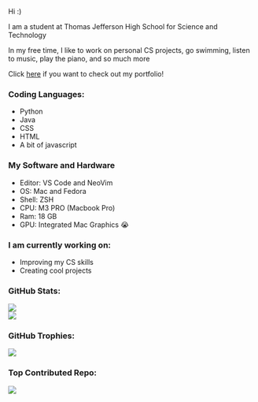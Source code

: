 Hi :)

I am a student at Thomas Jefferson High School for Science and Technology

In my free time, I like to work on personal CS projects, go swimming, listen to music, play the piano, and so much more

Click [here](https://hsna674.github.io/) if you want to check out my portfolio!

### Coding Languages:
* Python
* Java
* CSS
* HTML
* A bit of javascript

### My Software and Hardware
* Editor: VS Code and NeoVim
* OS: Mac and Fedora
* Shell: ZSH
* CPU: M3 PRO (Macbook Pro)
* Ram: 18 GB
* GPU: Integrated Mac Graphics 😭

### I am currently working on:
* Improving my CS skills
* Creating cool projects

### GitHub Stats:
![](https://github-readme-streak-stats.herokuapp.com/?user=hsna674&theme=dark&hide_border=false)<br/>
![](https://github-readme-stats.vercel.app/api/top-langs/?username=hsna674&theme=dark&hide_border=false&include_all_commits=false&count_private=false&layout=compact)

### GitHub Trophies:
![](https://github-profile-trophy.vercel.app/?username=hsna674&theme=tokyonight&no-frame=true&no-bg=false&margin-w=4)

### Top Contributed Repo:
![](https://github-contributor-stats.vercel.app/api?username=hsna674&limit=5&theme=tokyonight&combine_all_yearly_contributions=true)
